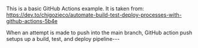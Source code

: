 This is a basic GitHub Actions example. It is taken from:
https://dev.to/chigozieco/automate-build-test-deploy-processes-with-github-actions-5b4e

When an attempt is made to push into the main branch,
GitHub action push setups up a build, test, and deploy pipeline---
